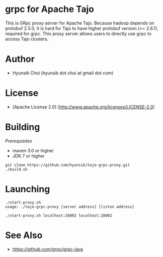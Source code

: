 # grpc for Apache Tajo

This is GRpc proxy server for Apache Tajo. Because hadoop depends on protobuf 2.5.0, it is hard for Tajo to 
have higher protobuf version (>= 2.6.1), required for grpc. This proxy server allows users to directly use grpc 
to access Tajo clusters.

# Author
 * Hyunsik Choi (hyunsik dot choi at gmail dot com)

# License
 * [Apache License 2.0] (http://www.apache.org/licenses/LICENSE-2.0)

# Building

*Prerequisites*
 * maven 3.0 or higher
 * JDK 7 or higher

```
git clone https://github.com/hyunsik/tajo-grpc-proxy.git
./build.sh
```

# Launching
```
./start-proxy.sh 
usage: ./tajo-grpc-proxy [server address] [listen address]

./start-proxy.sh localhost:26002 localhost:28002
```

# See Also
 * https://github.com/grpc/grpc-java
